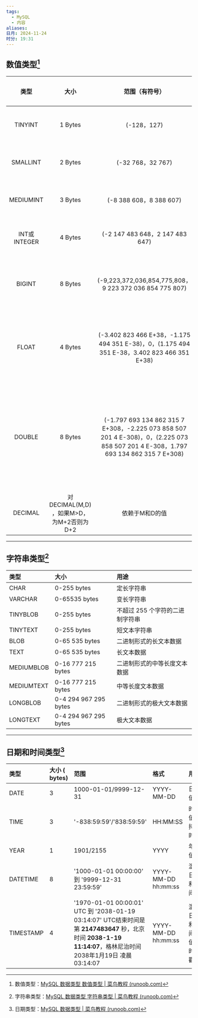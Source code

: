 ```yaml
---
tags:
  - MySQL
  - 内容
aliases: 
日月: 2024-11-24
时分: 19:31
---
```

## 数值类型[^1]

|     类型      |               大小                |                                                             范围（有符号）                                                             |                             范围（无符号）                             |    用途    |
| :---------: | :-----------------------------: | :-----------------------------------------------------------------------------------------------------------------------------: | :-------------------------------------------------------------: | :------: |
|   TINYINT   |             1 Bytes             |                                                           (-128，127)                                                            |                             (0，255)                             |   小整数值   |
|  SMALLINT   |             2 Bytes             |                                                        (-32 768，32 767)                                                         |                           (0，65 535)                            |   大整数值   |
|  MEDIUMINT  |             3 Bytes             |                                                     (-8 388 608，8 388 607)                                                      |                         (0，16 777 215)                          |   大整数值   |
| INT或INTEGER |             4 Bytes             |                                                 (-2 147 483 648，2 147 483 647)                                                  |                        (0，4 294 967 295)                        |   大整数值   |
|   BIGINT    |             8 Bytes             |                                     (-9,223,372,036,854,775,808，9 223 372 036 854 775 807)                                      |                 (0，18 446 744 073 709 551 615)                  |  极大整数值   |
|    FLOAT    |             4 Bytes             |                     (-3.402 823 466 E+38，-1.175 494 351 E-38)，0，(1.175 494 351 E-38，3.402 823 466 351 E+38)                     |            0，(1.175 494 351 E-38，3.402 823 466 E+38)            | 单精度 浮点数值 |
|   DOUBLE    |             8 Bytes             | (-1.797 693 134 862 315 7 E+308，-2.225 073 858 507 201 4 E-308)，0，(2.225 073 858 507 201 4 E-308，1.797 693 134 862 315 7 E+308) | 0，(2.225 073 858 507 201 4 E-308，1.797 693 134 862 315 7 E+308) | 双精度 浮点数值 |
|   DECIMAL   | 对DECIMAL(M,D) ，如果M>D，为M+2否则为D+2 |                                                            依赖于M和D的值                                                             |                            依赖于M和D的值                             |   小数值    |

---

## 字符串类型[^2]

| 类型         | 大小                    | 用途                 |
| :--------- | :-------------------- | :----------------- |
| CHAR       | 0-255 bytes           | 定长字符串              |
| VARCHAR    | 0-65535 bytes         | 变长字符串              |
| TINYBLOB   | 0-255 bytes           | 不超过 255 个字符的二进制字符串 |
| TINYTEXT   | 0-255 bytes           | 短文本字符串             |
| BLOB       | 0-65 535 bytes        | 二进制形式的长文本数据        |
| TEXT       | 0-65 535 bytes        | 长文本数据              |
| MEDIUMBLOB | 0-16 777 215 bytes    | 二进制形式的中等长度文本数据     |
| MEDIUMTEXT | 0-16 777 215 bytes    | 中等长度文本数据           |
| LONGBLOB   | 0-4 294 967 295 bytes | 二进制形式的极大文本数据       |
| LONGTEXT   | 0-4 294 967 295 bytes | 极大文本数据             |

---
## 日期和时间类型[^3]

| 类型        | 大小 ( bytes) | 范围                                                                                                                                     | 格式                  | 用途           |
| :-------- | :---------- | :------------------------------------------------------------------------------------------------------------------------------------- | :------------------ | :----------- |
| DATE      | 3           | 1000-01-01/9999-12-31                                                                                                                  | YYYY-MM-DD          | 日期值          |
| TIME      | 3           | '-838:59:59'/'838:59:59'                                                                                                               | HH:MM:SS            | 时间值或持续时间     |
| YEAR      | 1           | 1901/2155                                                                                                                              | YYYY                | 年份值          |
| DATETIME  | 8           | '1000-01-01 00:00:00' 到 '9999-12-31 23:59:59'                                                                                          | YYYY-MM-DD hh:mm:ss | 混合日期和时间值     |
| TIMESTAMP | 4           | '1970-01-01 00:00:01' UTC 到 '2038-01-19 03:14:07' UTC结束时间是第 **2147483647** 秒，北京时间 **2038-1-19 11:14:07**，格林尼治时间 2038年1月19日 凌晨 03:14:07 | YYYY-MM-DD hh:mm:ss | 混合日期和时间值，时间戳 |


[^1]: 数值类型：[MySQL 数据类型 数值类型 | 菜鸟教程 (runoob.com)](https://www.runoob.com/mysql/mysql-data-types.html#:~:text=%E4%B8%B2(%E5%AD%97%E7%AC%A6)%E7%B1%BB%E5%9E%8B%E3%80%82-,%E6%95%B0%E5%80%BC%E7%B1%BB%E5%9E%8B,-MySQL%20%E6%94%AF%E6%8C%81%E6%89%80%E6%9C%89)
[^2]: 字符串类型：[MySQL 数据类型 字符串类型 | 菜鸟教程 (runoob.com)](https://www.runoob.com/mysql/mysql-data-types.html#:~:text=%E5%80%BC%EF%BC%8C%E6%97%B6%E9%97%B4%E6%88%B3-,%E5%AD%97%E7%AC%A6%E4%B8%B2%E7%B1%BB%E5%9E%8B,-%E5%AD%97%E7%AC%A6%E4%B8%B2%E7%B1%BB%E5%9E%8B)
[^3]: 日期类型：[MySQL 数据类型 | 菜鸟教程 (runoob.com)](https://www.runoob.com/mysql/mysql-data-types.html#:~:text=%E5%B0%8F%E6%95%B0%E5%80%BC-,%E6%97%A5%E6%9C%9F%E5%92%8C%E6%97%B6%E9%97%B4%E7%B1%BB%E5%9E%8B,-%E8%A1%A8%E7%A4%BA%E6%97%B6%E9%97%B4%E5%80%BC)